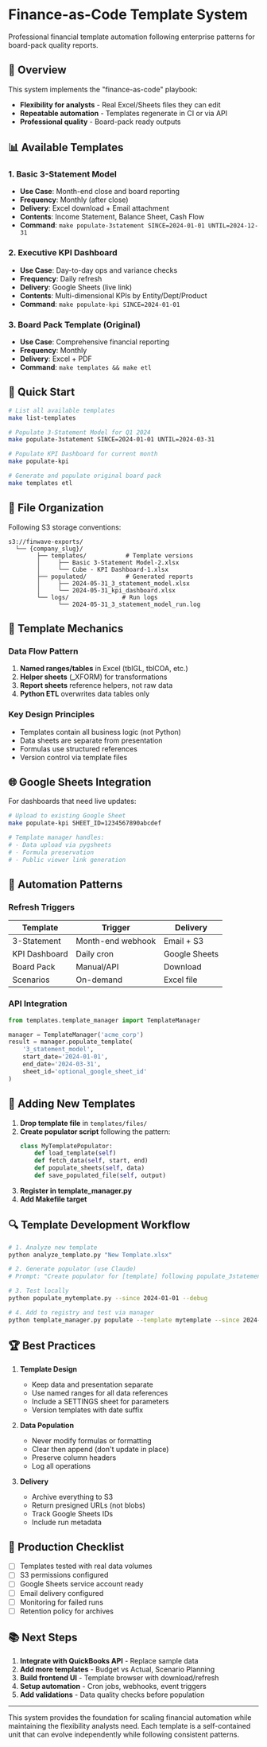 # Finance-as-Code Template System

Professional financial template automation following enterprise patterns for board-pack quality reports.

## 🎯 Overview

This system implements the "finance-as-code" playbook:
- **Flexibility for analysts** - Real Excel/Sheets files they can edit
- **Repeatable automation** - Templates regenerate in CI or via API
- **Professional quality** - Board-pack ready outputs

## 📊 Available Templates

### 1. Basic 3-Statement Model
- **Use Case**: Month-end close and board reporting
- **Frequency**: Monthly (after close)
- **Delivery**: Excel download + Email attachment
- **Contents**: Income Statement, Balance Sheet, Cash Flow
- **Command**: `make populate-3statement SINCE=2024-01-01 UNTIL=2024-12-31`

### 2. Executive KPI Dashboard
- **Use Case**: Day-to-day ops and variance checks
- **Frequency**: Daily refresh
- **Delivery**: Google Sheets (live link)
- **Contents**: Multi-dimensional KPIs by Entity/Dept/Product
- **Command**: `make populate-kpi SINCE=2024-01-01`

### 3. Board Pack Template (Original)
- **Use Case**: Comprehensive financial reporting
- **Frequency**: Monthly
- **Delivery**: Excel + PDF
- **Command**: `make templates && make etl`

## 🚀 Quick Start

```bash
# List all available templates
make list-templates

# Populate 3-Statement Model for Q1 2024
make populate-3statement SINCE=2024-01-01 UNTIL=2024-03-31

# Populate KPI Dashboard for current month
make populate-kpi

# Generate and populate original board pack
make templates etl
```

## 📁 File Organization

Following S3 storage conventions:
```
s3://finwave-exports/
  └── {company_slug}/
        ├── templates/           # Template versions
        │     ├── Basic 3-Statement Model-2.xlsx
        │     └── Cube - KPI Dashboard-1.xlsx
        ├── populated/           # Generated reports
        │     ├── 2024-05-31_3_statement_model.xlsx
        │     └── 2024-05-31_kpi_dashboard.xlsx
        └── logs/               # Run logs
              └── 2024-05-31_3_statement_model_run.log
```

## 🔧 Template Mechanics

### Data Flow Pattern
1. **Named ranges/tables** in Excel (tblGL, tblCOA, etc.)
2. **Helper sheets** (_XFORM) for transformations
3. **Report sheets** reference helpers, not raw data
4. **Python ETL** overwrites data tables only

### Key Design Principles
- Templates contain all business logic (not Python)
- Data sheets are separate from presentation
- Formulas use structured references
- Version control via template files

## 🌐 Google Sheets Integration

For dashboards that need live updates:
```bash
# Upload to existing Google Sheet
make populate-kpi SHEET_ID=1234567890abcdef

# Template manager handles:
# - Data upload via pygsheets
# - Formula preservation
# - Public viewer link generation
```

## 🤖 Automation Patterns

### Refresh Triggers
| Template | Trigger | Delivery |
|----------|---------|----------|
| 3-Statement | Month-end webhook | Email + S3 |
| KPI Dashboard | Daily cron | Google Sheets |
| Board Pack | Manual/API | Download |
| Scenarios | On-demand | Excel file |

### API Integration
```python
from templates.template_manager import TemplateManager

manager = TemplateManager('acme_corp')
result = manager.populate_template(
    '3_statement_model',
    start_date='2024-01-01',
    end_date='2024-03-31',
    sheet_id='optional_google_sheet_id'
)
```

## 📝 Adding New Templates

1. **Drop template file** in `templates/files/`
2. **Create populator script** following the pattern:
   ```python
   class MyTemplatePopulator:
       def load_template(self)
       def fetch_data(self, start, end)
       def populate_sheets(self, data)
       def save_populated_file(self, output)
   ```
3. **Register in template_manager.py**
4. **Add Makefile target**

## 🔍 Template Development Workflow

```bash
# 1. Analyze new template
python analyze_template.py "New Template.xlsx"

# 2. Generate populator (use Claude)
# Prompt: "Create populator for [template] following populate_3statement.py pattern"

# 3. Test locally
python populate_mytemplate.py --since 2024-01-01 --debug

# 4. Add to registry and test via manager
python template_manager.py populate --template mytemplate --since 2024-01-01
```

## 🏆 Best Practices

1. **Template Design**
   - Keep data and presentation separate
   - Use named ranges for all data references
   - Include a SETTINGS sheet for parameters
   - Version templates with date suffix

2. **Data Population**
   - Never modify formulas or formatting
   - Clear then append (don't update in place)
   - Preserve column headers
   - Log all operations

3. **Delivery**
   - Archive everything to S3
   - Return presigned URLs (not blobs)
   - Track Google Sheets IDs
   - Include run metadata

## 🚦 Production Checklist

- [ ] Templates tested with real data volumes
- [ ] S3 permissions configured
- [ ] Google Sheets service account ready
- [ ] Email delivery configured
- [ ] Monitoring for failed runs
- [ ] Retention policy for archives

## 📚 Next Steps

1. **Integrate with QuickBooks API** - Replace sample data
2. **Add more templates** - Budget vs Actual, Scenario Planning
3. **Build frontend UI** - Template browser with download/refresh
4. **Setup automation** - Cron jobs, webhooks, event triggers
5. **Add validations** - Data quality checks before population

---

This system provides the foundation for scaling financial automation while maintaining the flexibility analysts need. Each template is a self-contained unit that can evolve independently while following consistent patterns.